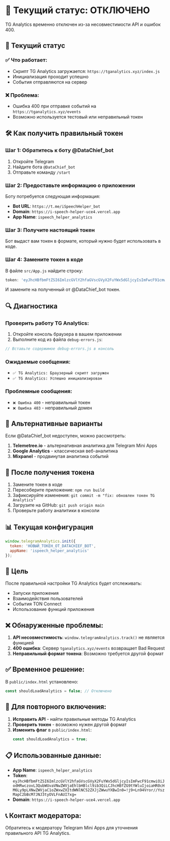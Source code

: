 # 🚨 Текущий статус: ОТКЛЮЧЕНО

TG Analytics временно отключен из-за несовместимости API и ошибок 400.

## 🔧 Текущий статус

### ✅ **Что работает**:
- Скрипт TG Analytics загружается: `https://tganalytics.xyz/index.js`
- Инициализация проходит успешно
- События отправляются на сервер

### ❌ **Проблема**:
- Ошибка 400 при отправке событий на `https://tganalytics.xyz/events`
- Возможно используется тестовый или неправильный токен

## 🛠️ Как получить правильный токен

### Шаг 1: Обратитесь к боту @DataChief_bot

1. Откройте Telegram
2. Найдите бота `@DataChief_bot`
3. Отправьте команду `/start`

### Шаг 2: Предоставьте информацию о приложении

Боту потребуется следующая информация:

- **Bot URL**: `https://t.me/iSpeechHelper_bot`
- **Domain**: `https://i-speech-helper-uce4.vercel.app`
- **App Name**: `ispeech_helper_analytics`

### Шаг 3: Получите настоящий токен

Бот выдаст вам токен в формате, который нужно будет использовать в коде.

### Шаг 4: Замените токен в коде

В файле `src/App.js` найдите строку:

```javascript
token: 'eyJhcHBfbmFtZSI6ImlzcGVlY2hfaGVscGVyX2FuYWx5dGljcyIsImFwcF91cmwiOiJodHRwczovL3QubWUvaVNwZWVjaEhlbHBlcl9ib3QiLCJhcHBfZG9tYWluIjoiaHR0cHM6Ly9pLXNwZWVjaC1oZWxwZXItdWNlNC52ZXJjZWwuYXBwIn0=',
```

И замените на полученный от @DataChief_bot токен.

## 🔍 Диагностика

### Проверить работу TG Analytics:

1. Откройте консоль браузера в вашем приложении
2. Выполните код из файла `debug-errors.js`:

```javascript
// Вставьте содержимое debug-errors.js в консоль
```

### Ожидаемые сообщения:

- `✅ TG Analytics: Браузерный скрипт загружен`
- `✅ TG Analytics: Успешно инициализирован`

### Проблемные сообщения:

- `❌ Ошибка 400` - неправильный токен
- `❌ Ошибка 403` - неправильный домен

## 📝 Альтернативные варианты

Если @DataChief_bot недоступен, можно рассмотреть:

1. **Telemetree.io** - альтернативная аналитика для Telegram Mini Apps
2. **Google Analytics** - классическая веб-аналитика
3. **Mixpanel** - продвинутая аналитика событий

## 🚀 После получения токена

1. Замените токен в коде
2. Пересоберите приложение: `npm run build`
3. Зафиксируйте изменения: `git commit -m "fix: обновлен токен TG Analytics"`
4. Загрузите на GitHub: `git push origin main`
5. Проверьте работу аналитики в консоли

## 📊 Текущая конфигурация

```javascript
window.telegramAnalytics.init({
  token: 'НОВЫЙ_ТОКЕН_ОТ_DATACHIEF_BOT',
  appName: 'ispeech_helper_analytics'
});
```

## 🎯 Цель

После правильной настройки TG Analytics будет отслеживать:
- Запуски приложения
- Взаимодействия пользователей
- События TON Connect
- Использование функций приложения

## ❌ Обнаруженные проблемы:

1. **API несовместимость**: `window.telegramAnalytics.track()` не является функцией
2. **400 ошибка**: Сервер `tganalytics.xyz/events` возвращает Bad Request
3. **Неправильный формат токена**: Возможно требуется другой формат

## ✅ Временное решение:

В `public/index.html` установлено:
```javascript
const shouldLoadAnalytics = false; // Отключено
```

## 🔧 Для повторного включения:

1. **Исправить API** - найти правильные методы TG Analytics
2. **Проверить токен** - возможно нужен другой формат
3. **Изменить флаг** в `public/index.html`:
   ```javascript
   const shouldLoadAnalytics = true;
   ```

## 📋 Использованные данные:

- **App Name**: `ispeech_helper_analytics`
- **Token**: `eyJhcHBfbmFtZSI6ImlzcGVlY2hfaGVscGVyX2FuYWx5dGljcyIsImFwcF91cmwiOiJodHRwczovL3QubWUvaVNwZWVjaEhlbHBlcl9ib3QiLCJhcHBfZG9tYWluIjoiaHR0cHM6Ly9pLXNwZWVjaC1oZWxwZXItdWNlNC52ZXJjZWwuYXBwIn0=!j9+Ln94Vror//YszMapC2bBcM7JNJ3tyOVLFnAUI7xg=`
- **Domain**: `https://i-speech-helper-uce4.vercel.app`

## 📞 Контакт модератора:

Обратитесь к модератору Telegram Mini Apps для уточнения правильного API TG Analytics. 